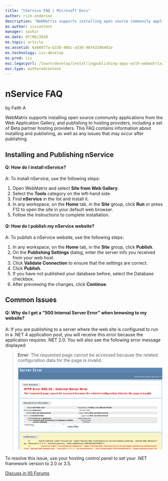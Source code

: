```yaml
---
title: "nService FAQ | Microsoft Docs"
author: rick-anderson
description: "WebMatrix supports installing open source community applications from the Web Application Gallery, and publishing to hosting providers, including a set of Be..."
ms.author: iiscontent
manager: soshir
ms.date: 07/06/2010
ms.topic: article
ms.assetid: 6a66077a-b338-48bc-a336-90f43288401e
ms.technology: iis-develop
ms.prod: iis
msc.legacyurl: /learn/develop/installingpublishing-apps-with-webmatrix/nservice-faq
msc.type: authoredcontent
---
```

nService FAQ
====================
by Faith A

WebMatrix supports installing open source community applications from the Web Application Gallery, and publishing to hosting providers, including a set of Beta partner hosting providers. This FAQ contains information about installing and publishing, as well as any issues that may occur after publishing.

## Installing and Publishing nService

#### Q: How do I install nService?

A: To install nService, use the following steps:

1. Open WebMatrix and select **Site from Web Gallery**.
2. Select the **Tools** category on the left-hand side.
3. Find **nService** in the list and install it.
4. In any workspace, on the **Home** tab, in the **Site** group, click **Run** or press F12 to open the site in your default web browser.
5. Follow the instructions to complete installation.

#### Q: How do I publish my nService website?

A: To publish a nService website, use the following steps:

1. In any workspace, on the **Home** tab, in the **Site** group, click **Publish**.
2. On the **Publishing Settings** dialog, enter the server info you received from your web host.
3. Click **Validate Connection** to ensure that the settings are correct.
4. Click **Publish**.
5. If you have not published your database before, select the Database checkbox.
6. After previewing the changes, click **Continue**.

## Common Issues

#### Q: Why do I get a "500 Internal Server Error" when browsing to my website?

A: If you are publishing to a server where the web site is configured to run in a .NET 4 application pool, you will receive this error because the application requires .NET 2.0. You will also see the following error message displayed:

> **Error**: The requested page cannot be accessed because the related configuration data for the page is invalid.
> 
> ![](nservice-faq/_static/image1.png)


To resolve this issue, use your hosting control panel to set your .NET framework version to 2.0 or 3.5.
  
  
[Discuss in IIS Forums](https://forums.iis.net/1166.aspx)